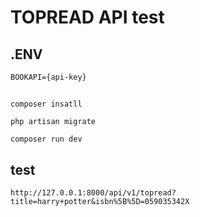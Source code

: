 # TOPREAD API test

## .ENV

`BOOKAPI={api-key}`

## 

`composer insatll`

`php artisan migrate`

`composer run dev`

## test

`http://127.0.0.1:8000/api/v1/topread?title=harry+potter&isbn%5B%5D=059035342X`

